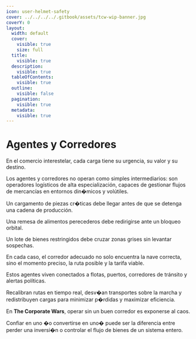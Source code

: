 ```yaml
---
icon: user-helmet-safety
cover: ../../../../.gitbook/assets/tcw-wip-banner.jpg
coverY: 0
layout:
  width: default
  cover:
    visible: true
    size: full
  title:
    visible: true
  description:
    visible: true
  tableOfContents:
    visible: true
  outline:
    visible: false
  pagination:
    visible: true
  metadata:
    visible: true
---
```


# Agentes y Corredores

En el comercio interestelar, cada carga tiene su urgencia, su valor y su destino.

Los agentes y corredores no operan como simples intermediarios: son operadores logísticos de alta especialización, capaces de gestionar flujos de mercancías en entornos din�micos y volútiles.

Un cargamento de piezas cr�ticas debe llegar antes de que se detenga una cadena de producción.

Una remesa de alimentos perecederos debe redirigirse ante un bloqueo orbital.

Un lote de bienes restringidos debe cruzar zonas grises sin levantar sospechas.

En cada caso, el corredor adecuado no solo encuentra la nave correcta, sino el momento preciso, la ruta posible y la tarifa viable.

Estos agentes viven conectados a flotas, puertos, corredores de tránsito y alertas políticas.

Recalibran rutas en tiempo real, desv�an transportes sobre la marcha y redistribuyen cargas para minimizar p�rdidas y maximizar eficiencia.

En **The Corporate Wars**, operar sin un buen corredor es exponerse al caos.

Confiar en uno �o convertirse en uno� puede ser la diferencia entre perder una inversi�n o controlar el flujo de bienes de un sistema entero.
